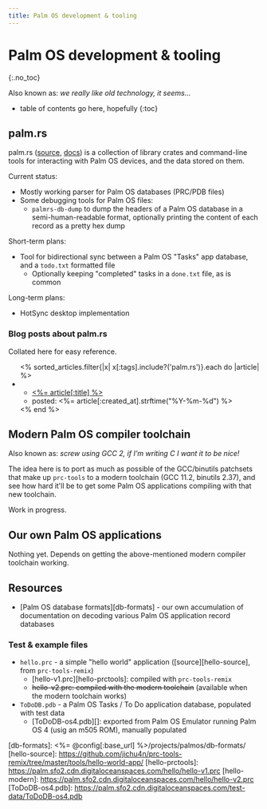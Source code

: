 ```yaml
---
title: Palm OS development & tooling
---
```


# Palm OS development & tooling
{:.no_toc}

Also known as: _we really like old technology, it seems…_

* table of contents go here, hopefully
{:toc}


## palm.rs

palm.rs ([source][palmrs-repo], [docs][palmrs-docs]) is a collection of library
crates and command-line tools for interacting with Palm OS devices, and the
data stored on them.

Current status:

* Mostly working parser for Palm OS databases (PRC/PDB files)
* Some debugging tools for Palm OS files:
  * `palmrs-db-dump` to dump the headers of a Palm OS database in a
    semi-human-readable format, optionally printing the content of each record
    as a pretty hex dump

Short-term plans:

* Tool for bidirectional sync between a Palm OS "Tasks" app database, and a
  `todo.txt` formatted file 
  * Optionally keeping "completed" tasks in a `done.txt` file, as is common

Long-term plans:

* HotSync desktop implementation


### Blog posts about palm.rs

Collated here for easy reference.

<ul>
<% sorted_articles.filter{|x| x[:tags].include?('palm.rs')}.each do |article| %>
  <li><ul class="inline-list">
    <li><a href="<%= @config[:base_url] + article.reps[:default].path %>"><%= article[:title] %></a></li>
    <li><span>posted: </span><%= article[:created_at].strftime("%Y-%m-%d") %></li>
  </ul></li>
<% end %>
</ul>


## Modern Palm OS compiler toolchain

Also known as: _screw using GCC 2, if I'm writing C I want it to be nice!_

The idea here is to port as much as possible of the GCC/binutils patchsets that
make up `prc-tools` to a modern toolchain (GCC 11.2, binutils 2.37), and see
how hard it'll be to get some Palm OS applications compiling with that new
toolchain.

Work in progress.


## Our own Palm OS applications

Nothing yet. Depends on getting the above-mentioned modern compiler toolchain
working.


## Resources

* [Palm OS database formats][db-formats] - our own accumulation of
  documentation on decoding various Palm OS application record databases


### Test & example files

* `hello.prc` - a simple "hello world" application ([source][hello-source],
  from `prc-tools-remix`)
  * [hello-v1.prc][hello-prctools]: compiled with `prc-tools-remix`
  * ~~hello-v2.prc: compiled with the modern toolchain~~ (available when the
    modern toolchain works)
* `ToDoDB.pdb` - a Palm OS Tasks / To Do application database, populated with
  test data
  * [ToDoDB-os4.pdb][]: exported from Palm OS Emulator running Palm OS 4 (usig
    an m505 ROM), manually populated


[palmrs-repo]: https://github.com/u1f408/palmrs/
[palmrs-docs]: https://u1f408.github.io/palmrs/
[db-formats]: <%= @config[:base_url] %>/projects/palmos/db-formats/
[hello-source]: https://github.com/jichu4n/prc-tools-remix/tree/master/tools/hello-world-app/
[hello-prctools]: https://palm.sfo2.cdn.digitaloceanspaces.com/hello/hello-v1.prc
[hello-modern]: https://palm.sfo2.cdn.digitaloceanspaces.com/hello/hello-v2.prc
[ToDoDB-os4.pdb]: https://palm.sfo2.cdn.digitaloceanspaces.com/test-data/ToDoDB-os4.pdb
